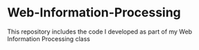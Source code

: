 # Web-Information-Processing
This repository includes the code I developed as part of my Web Information Processing class

